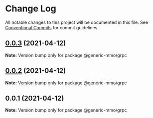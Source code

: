 # Change Log

All notable changes to this project will be documented in this file.
See [Conventional Commits](https://conventionalcommits.org) for commit guidelines.

## [0.0.3](https://github.com/generic-mmo/toolbox/compare/v0.0.2...v0.0.3) (2021-04-12)

**Note:** Version bump only for package @generic-mmo/grpc





## [0.0.2](https://github.com/generic-mmo/toolbox/compare/v0.0.1...v0.0.2) (2021-04-12)

**Note:** Version bump only for package @generic-mmo/grpc





## 0.0.1 (2021-04-12)

**Note:** Version bump only for package @generic-mmo/grpc
